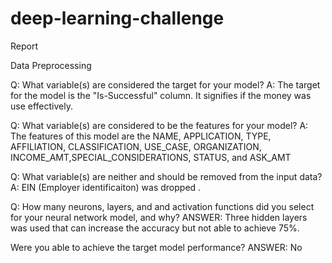 # deep-learning-challenge
Report


Data Preprocessing


Q: What variable(s) are considered the target for your model?
A: The target for the model is the "Is-Successful" column. It signifies if the money was use effectively.


Q: What variable(s) are considered to be the features for your model?
A: The features of this model are the NAME, APPLICATION, TYPE, AFFILIATION, CLASSIFICATION, USE_CASE, ORGANIZATION, INCOME_AMT,SPECIAL_CONSIDERATIONS, STATUS, and ASK_AMT


Q: What variable(s) are neither and should be removed from the input data? 
A:  EIN (Employer identificaiton) was dropped .

Q: How many neurons, layers, and and activation functions did you select for your neural network model, and why?
ANSWER: Three hidden layers was used that can increase the accuracy but not able to achieve 75%.



Were you able to achieve the target model performance?
ANSWER: No


